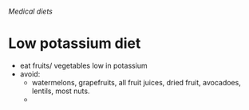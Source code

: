 ###### Medical diets

# Low potassium diet
- eat fruits/ vegetables low in potassium
- avoid:
    + watermelons, grapefruits, all fruit juices, dried fruit, avocadoes, lentils, most nuts.
    + 